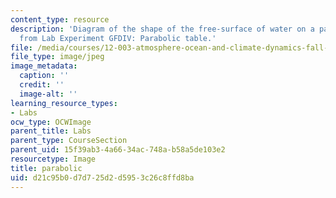 ```yaml
---
content_type: resource
description: 'Diagram of the shape of the free-surface of water on a parabolic turntable
  from Lab Experiment GFDIV: Parabolic table.'
file: /media/courses/12-003-atmosphere-ocean-and-climate-dynamics-fall-2008/d21c95b0d7d725d2d5953c26c8ffd8ba_parabolic.jpg
file_type: image/jpeg
image_metadata:
  caption: ''
  credit: ''
  image-alt: ''
learning_resource_types:
- Labs
ocw_type: OCWImage
parent_title: Labs
parent_type: CourseSection
parent_uid: 15f39ab3-4a66-34ac-748a-b58a5de103e2
resourcetype: Image
title: parabolic
uid: d21c95b0-d7d7-25d2-d595-3c26c8ffd8ba
---
```

